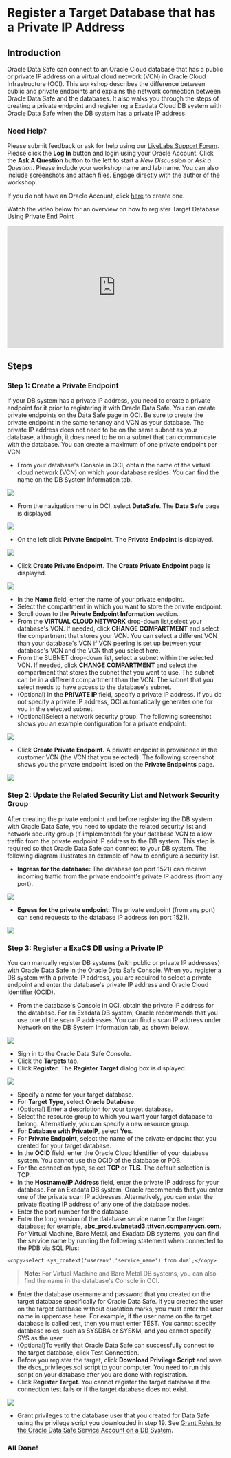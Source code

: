 # Register a Target Database that has a Private IP Address

## Introduction
Oracle Data Safe can connect to an Oracle Cloud database that has a public or private IP address on a virtual cloud network (VCN) in Oracle Cloud Infrastructure (OCI). This workshop describes the difference between public and private endpoints and explains the network connection between Oracle Data Safe and the databases. It also walks you through the steps of creating a private endpoint and registering a Exadata Cloud DB system with Oracle Data Safe when the DB system has a private IP address.

### Need Help?
Please submit feedback or ask for help using our [LiveLabs Support Forum](https://community.oracle.com/tech/developers/categories/livelabsdiscussions). Please click the **Log In** button and login using your Oracle Account. Click the **Ask A Question** button to the left to start a *New Discussion* or *Ask a Question*.  Please include your workshop name and lab name.  You can also include screenshots and attach files.  Engage directly with the author of the workshop.

If you do not have an Oracle Account, click [here](https://profile.oracle.com/myprofile/account/create-account.jspx) to create one.

Watch the video below for an overview on how to register Target Database Using Private End Point

<div style="max-width:768px"><div style="position:relative;padding-bottom:56.25%"><iframe id="kaltura_player" src="https://cdnapisec.kaltura.com/p/2171811/sp/217181100/embedIframeJs/uiconf_id/35965902/partner_id/2171811?iframeembed=true&playerId=kaltura_player&entry_id=1_lvgchjas&flashvars[streamerType]=auto&amp;flashvars[localizationCode]=en&amp;flashvars[leadWithHTML5]=true&amp;flashvars[sideBarContainer.plugin]=true&amp;flashvars[sideBarContainer.position]=left&amp;flashvars[sideBarContainer.clickToClose]=true&amp;flashvars[chapters.plugin]=true&amp;flashvars[chapters.layout]=vertical&amp;flashvars[chapters.thumbnailRotator]=false&amp;flashvars[streamSelector.plugin]=true&amp;flashvars[EmbedPlayer.SpinnerTarget]=videoHolder&amp;flashvars[dualScreen.plugin]=true&amp;flashvars[hotspots.plugin]=1&amp;flashvars[Kaltura.addCrossoriginToIframe]=true&amp;&wid=1_hruipd8f" width="768" height="432" allowfullscreen webkitallowfullscreen mozAllowFullScreen allow="autoplay *; fullscreen *; encrypted-media *" sandbox="allow-forms allow-same-origin allow-scripts allow-top-navigation allow-pointer-lock allow-popups allow-modals allow-orientation-lock allow-popups-to-escape-sandbox allow-presentation allow-top-navigation-by-user-activation" frameborder="0" title="Kaltura Player" style="position:absolute;top:0;left:0;width:100%;height:100%"></iframe></div></div>

## Steps

### **Step 1:** Create a Private Endpoint
If your DB system has a private IP address, you need to create a private endpoint for it prior to registering it with Oracle Data Safe. You can create private endpoints on the Data Safe page in OCI. Be sure to create the private endpoint in the same tenancy and VCN as your database. The private IP address does not need to be on the same subnet as your database, although, it does need to be on a subnet that can communicate with the database. You can create a maximum of one private endpoint per VCN.

- From your database's Console in OCI, obtain the name of the virtual cloud network (VCN) on which your database resides. You can find the name on the DB System Information tab.

![](./images/dbsec/datasafe/register_pe/dbsystem-info.png " ")

- From the navigation menu in OCI, select **DataSafe**. The **Data Safe** page is displayed.

![](./images/dbsec/datasafe/register_pe/login.png " ")

- On the left click **Private Endpoint**. The **Private Endpoint** is displayed.

![](./images/dbsec/datasafe/register_pe/private-endpoint.png " ")

- Click **Create Private Endpoint**. The **Create Private Endpoint** page is displayed.

![](./images/dbsec/datasafe/register_pe/create-pe.png " ")

- In the **Name** field, enter the name of your private endpoint.
- Select the compartment in which you want to store the private endpoint.
- Scroll down to the **Private Endpoint Information** section.
- From the **VIRTUAL CLOUD NETWORK** drop-down list,select your database's VCN. If needed, click **CHANGE COMPARTMENT** and select the compartment that stores your VCN. You can select a different VCN than your database's VCN if VCN peering is set up between your database's VCN and the VCN that you select here.
- From the SUBNET drop-down list, select a subnet within the selected VCN. If needed, click **CHANGE COMPARTMENT** and select the compartment that stores the subnet that you want to use. The subnet can be in a different compartment than the VCN. The subnet that you select needs to have access to the database's subnet.
- (Optional) In the **PRIVATE IP** field, specify a private IP address. If you do not specify a private IP address, OCI automatically generates one for you in the selected subnet.
- (Optional)Select a network security group. The following screenshot shows you an example configuration for a private endpoint:

![](./images/dbsec/datasafe/register_pe/private-endpoint-details.png " ")

- Click **Create Private Endpoint.**
A private endpoint is provisioned in the customer VCN (the VCN that you selected). The following screenshot shows you the private endpoint listed on the **Private Endpoints** page.

![](./images/dbsec/datasafe/register_pe/private-endpoint-view.png " ")

### **Step 2:** Update the Related Security List and Network Security Group

After creating the private endpoint and before registering the DB system with Oracle Data Safe, you need to update the related security list and network security group (if implemented) for your database VCN to allow traffic from the private endpoint IP address to the DB system. This step is required so that Oracle Data Safe can connect to your DB system. The following diagram illustrates an example of how to configure a security list.

- **Ingress for the database:** The database (on port 1521) can receive incoming traffic from the private endpoint's private IP address (from any port).

![](./images/dbsec/datasafe/register_pe/private-ip-nsg.png " ")

- **Egress for the private endpoint:** The private endpoint (from any port) can send requests to the database IP address (on port 1521).

![](./images/dbsec/datasafe/register_pe/private-ip-nsg2.png " ")

### **Step 3:** Register a ExaCS DB using a Private IP

You can manually register DB systems (with public or private IP addresses) with Oracle Data Safe in the Oracle Data Safe Console. When you register a DB system with a private IP address, you are required to select a private endpoint and enter the database's private IP address and Oracle Cloud Identifier (OCID).

- From the database's Console in OCI, obtain the private IP address for the database. For an Exadata DB system, Oracle recommends that you use one of the scan IP addresses. You can find a scan IP address under Network on the DB System Information tab, as shown below.

![](./images/dbsec/datasafe/register_pe/exacs-scan-ip.png " ")

- Sign in to the Oracle Data Safe Console.
- Click the **Targets** tab.
- Click **Register.** The **Register Target** dialog box is displayed.

![](./images/dbsec/datasafe/register_pe/register-target.png " ")

- Specify a name for your target database.
- For **Target Type**, select **Oracle Database**.
- (Optional) Enter a description for your target database.
- Select the resource group to which you want your target database to belong. Alternatively, you can specify a new resource group.
- For **Database with PrivateIP**, select **Yes**.
- For **Private Endpoint**, select the name of the private endpoint that you created for your target database.
- In the **OCID** field, enter the Oracle Cloud Identifier of your database system. You cannot use the OCID of the database or PDB.
- For the connection type, select **TCP** or **TLS**. The default selection is TCP.
- In the **Hostname/IP Address** field, enter the private IP address for your database. For an Exadata DB system, Oracle recommends that you enter one of the private scan IP addresses. Alternatively, you can enter the private floating IP address of any one of the database nodes.
- Enter the port number for the database.
- Enter the long version of the database service name for the target database; for example, **abc_prod.subnetad3.tttvcn.companyvcn.com**. For Virtual Machine, Bare Metal, and Exadata DB systems, you can find the service name by running the following statement when connected to the PDB via SQL Plus:

```
<copy>select sys_context('userenv','service_name') from dual;</copy>
```
> **Note:** For Virtual Machine and Bare Metal DB systems, you can also find the name in the database's Console in OCI.

- Enter the database username and password that you created on the target database specifically for Oracle Data Safe. If you created the user on the target database without quotation marks, you must enter the user name in uppercase here. For example, if the user name on the target database is called test, then you must enter TEST.
You cannot specify database roles, such as SYSDBA or SYSKM, and you cannot specify SYS as the user.
- (Optional)To verify that Oracle Data Safe can successfully connect to the target database, click Test Connection.
- Before you register the target, click **Download Privilege Script** and save the dscs_privileges.sql script to your computer. You need to run this script on your database after you are done with registration.
- Click **Register Target**. You cannot register the target database if the connection test fails or if the target database does not exist.

![](./images/dbsec/datasafe/register_pe/target-details.png " ")

- Grant privileges to the database user that you created for Data Safe using the privilege script you downloaded in step 19. See [Grant Roles to the Oracle Data Safe Service Account on a DB System](https://docs.oracle.com/en/cloud/paas/data-safe/udscs/grant-roles-oracle-data-safe-service-account-db-system.html).

### All Done!
